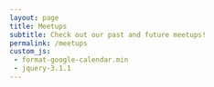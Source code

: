 ```yaml
---
layout: page
title: Meetups
subtitle: Check out our past and future meetups!
permalink: /meetups
custom_js:
 - format-google-calendar.min
 - jquery-3.1.1
---
```


<ul id="events-upcoming">
</ul>
<ul id="events-past">
</ul>

<script>
formatGoogleCalendar.init({
        calendarUrl: 'https://www.googleapis.com/calendar/v3/calendars/dsciknx%40gmail.com/events?timeMin=2015-06-03T10%3A00%3A00-04%3A00&key=AIzaSyC39nF_t-bAogVVXR9dLGLiSEDywUt7Fgc',
        past: true,
        upcoming: true,
        sameDayTimes: true,
        pastTopN: 1,
        upcomingTopN: -1,
        itemsTagName: 'li',
        upcomingSelector: '#events-upcoming',
        pastSelector: '#events-past',
        upcomingHeading: '<h2>Upcoming events</h2>',
        pastHeading: '<h2>Past events</h2>',
        format: ['*date*', ': ', '*summary*', ' <br/> ', '*description*', '<ol>', '*location*', '</ol>']
});
</script>
